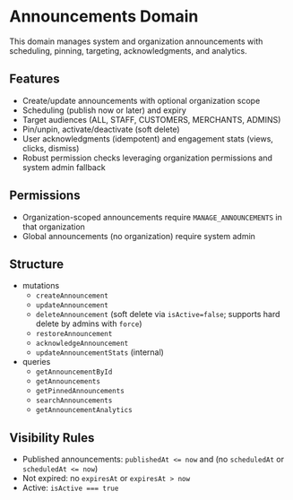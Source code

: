 # Announcements Domain

This domain manages system and organization announcements with scheduling, pinning, targeting, acknowledgments, and analytics.

## Features
- Create/update announcements with optional organization scope
- Scheduling (publish now or later) and expiry
- Target audiences (ALL, STAFF, CUSTOMERS, MERCHANTS, ADMINS)
- Pin/unpin, activate/deactivate (soft delete)
- User acknowledgments (idempotent) and engagement stats (views, clicks, dismiss)
- Robust permission checks leveraging organization permissions and system admin fallback

## Permissions
- Organization-scoped announcements require `MANAGE_ANNOUNCEMENTS` in that organization
- Global announcements (no organization) require system admin

## Structure
- mutations
  - `createAnnouncement`
  - `updateAnnouncement`
  - `deleteAnnouncement` (soft delete via `isActive=false`; supports hard delete by admins with `force`)
  - `restoreAnnouncement`
  - `acknowledgeAnnouncement`
  - `updateAnnouncementStats` (internal)
- queries
  - `getAnnouncementById`
  - `getAnnouncements`
  - `getPinnedAnnouncements`
  - `searchAnnouncements`
  - `getAnnouncementAnalytics`

## Visibility Rules
- Published announcements: `publishedAt <= now` and (no `scheduledAt` or `scheduledAt <= now`)
- Not expired: no `expiresAt` or `expiresAt > now`
- Active: `isActive === true`


